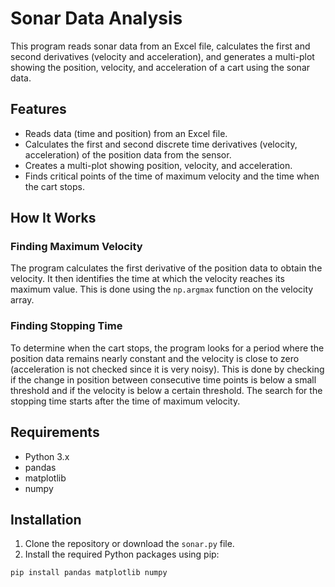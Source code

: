 # Sonar Data Analysis
This program reads sonar data from an Excel file, calculates the first and second derivatives (velocity and acceleration), and generates a multi-plot showing the position, velocity, and acceleration of a cart using the sonar data.

## Features
- Reads data (time and position) from an Excel file.
- Calculates the first and second discrete time derivatives (velocity, acceleration) of the position data from the sensor.
- Creates a multi-plot showing position, velocity, and acceleration.
- Finds critical points of the time of maximum velocity and the time when the cart stops.

## How It Works
### Finding Maximum Velocity
The program calculates the first derivative of the position data to obtain the velocity. It then identifies the time at which the velocity reaches its maximum value. This is done using the `np.argmax` function on the velocity array.

### Finding Stopping Time
To determine when the cart stops, the program looks for a period where the position data remains nearly constant and the velocity is close to zero (acceleration is not checked since it is very noisy). This is done by checking if the change in position between consecutive time points is below a small threshold and if the velocity is below a certain threshold. The search for the stopping time starts after the time of maximum velocity.

## Requirements
- Python 3.x
- pandas
- matplotlib
- numpy

## Installation
1. Clone the repository or download the `sonar.py` file.
2. Install the required Python packages using pip:

```sh
pip install pandas matplotlib numpy
```
